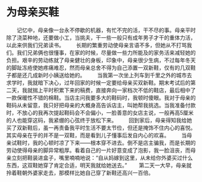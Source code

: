 # 为母亲买鞋
　　记忆中，母亲像一台永不停歇的机器，有忙不完的活，干不尽的事。母亲平时除了浇菜种地，还要做小工，当挑夫，干一些一般只有成年男子才干的重体力活，以此来供我们兄弟读书。 
　　长期的繁重劳动使母亲言语不多，但她从不打骂我们。我们兄弟俩也很懂事，在家的时候，尽量做一些力所能及的家务活来减轻她的负担。艰辛的劳动练就了母亲健壮的身板，印象中，母亲很少生病，不过每年冬天的脚趾冻疮使她疼痛难忍，然而母亲总舍不得为自己添置一双新鞋，仅有的几双鞋子都是还几成新时小姨送给她的。 
　　当我第一次坐上列车到千里之外的城市去求学时，我就暗下决心，过年回家的时候一定要给母亲买双新鞋。期末考试后的第二天，我就揣上平时积累下来的稿费，直接奔向一家档次不低的鞋店，最后相中了一款保暖性不错的棉鞋。当店主问我要多大的鞋码时，我顿时傻眼。我对于母亲的鞋码从未留意，我只好把母亲的大概身高告诉店主，叫她帮我挑选。当我准备付款时，不放心的我再次提起鞋码会不会偏小，一脸善意的女店主说，一般再高5厘米的人也能穿这码，我紧绷的心弦终于放松下来。 
　　回到家后，母亲得知我给她买了双新鞋后，虽一再责备我平时生活不要太节俭，但还是掩饰不住内心的喜悦。其实母亲在乎的并不是一双鞋，而是看到儿子懂事后发自内心的欢喜。 
　　当母亲试鞋时，我的心顿时凉了下来——根本穿不进去。倒不是店主骗我，而是长期的劳动使得母亲的脚异常粗厚。看着自己的一片好意变成了泡影，我一脸沮丧，而母亲立刻把鞋装进盒子，嘴里喃喃地说：“自从妈嫁到这里，从未给你外婆买过什么东西，这双鞋她穿了肯定合适，明天我就给她送去。” 
　　第二天一大早，母亲就拎着鞋朝外婆家走去，那模样比她自己穿了新鞋还高兴一百倍。
 